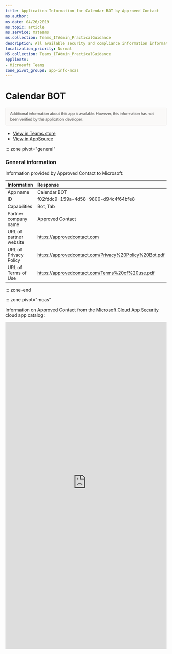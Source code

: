 ```yaml
---
title: Application Information for Calendar BOT by Approved Contact
ms.author: 
ms.date: 04/26/2019
ms.topic: article
ms.service: msteams
ms.collection: Teams_ITAdmin_PracticalGuidance
description: All available security and compliance information information for Calendar BOT, its data handling policies, its Microsoft Cloud App Security app catalog information, and security/compliance information in the CSA STAR registry.
localization_priority: Normal
MS.collection: Teams_ITAdmin_PracticalGuidance
appliesto:
- Microsoft Teams
zone_pivot_groups: app-info-mcas
---
```

# Calendar BOT

<p></p><img alt="Non-attested image" src="./images/unattested.png" width="650"/>

* <a href="https://teams.microsoft.com/l/app/f02fddc9-159a-4d58-9800-d94c4f64bfe8" target="_blank">View in Teams store</a>
* <a href="https://appsource.microsoft.com/en-us/product/office/WA104381271" target="_blank">View in AppSource</a>

::: zone pivot="general"

### General information

Information provided by Approved Contact to Microsoft:

| **Information** | **Response** |
|:----------------|:-------------|
| App name | Calendar BOT |
| ID | f02fddc9-159a-4d58-9800-d94c4f64bfe8 |
| Capabilities | Bot, Tab |
| Partner company name | Approved Contact |
| URL of partner website | <https://approvedcontact.com> |
| URL of Privacy Policy | <https://approvedcontact.com/Privacy%20Policy%20Bot.pdf> |
| URL of Terms of Use | <https://approvedcontact.com/Terms%20of%20use.pdf> |

::: zone-end


::: zone pivot="mcas"

Information on Approved Contact from the [Microsoft Cloud App Security](https://www.microsoft.com/en-us/enterprise-mobility-security/cloud-app-security) cloud app catalog:

<iframe height='1020' title='Microsoft Cloud App Security Information' src='https://3ca685143b5b46b4b0e5266dadf2e97c.codepen.website/#/dashboard/20445' frameborder='no'  style='width: 100%;'>

<a href="https://3ca685143b5b46b4b0e5266dadf2e97c.codepen.website/#/dashboard/20445" target="_blank">View in a new tab</a>

::: zone-end

